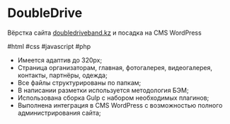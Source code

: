 # DoubleDrive

Вёрстка сайта [doubledriveband.kz](doubledriveband.kz) и посадка на CMS WordPress

#html #css #javascript #php

 - Имеется адаптив до 320px;
 - Страница организаторам, главная, фотогалерея, видеогалерея, контакты, партнёры, одежда;
 - Все файлы структурированы по папкам;
 - В написании разметки используется методология БЭМ;
 - Использована сборка Gulp с набором необходимых плагинов;
 - Выполнена интеграция в CMS WordPress с возможностью полного администрирования сайта;
